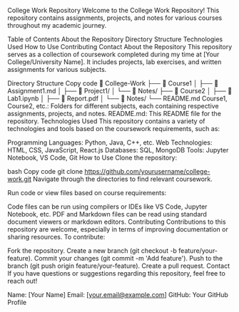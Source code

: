 College Work Repository
Welcome to the College Work Repository! This repository contains assignments, projects, and notes for various courses throughout my academic journey.

Table of Contents
About the Repository
Directory Structure
Technologies Used
How to Use
Contributing
Contact
About the Repository
This repository serves as a collection of coursework completed during my time at [Your College/University Name]. It includes projects, lab exercises, and written assignments for various subjects.

Directory Structure
Copy code
📂 College-Work
├── 📁 Course1
│   ├── 📄 Assignment1.md
│   ├── 📄 Project1/
│   └── 📄 Notes/
├── 📁 Course2
│   ├── 📄 Lab1.ipynb
│   ├── 📄 Report.pdf
│   └── 📄 Notes/
└── README.md
Course1, Course2, etc.: Folders for different subjects, each containing respective assignments, projects, and notes.
README.md: This README file for the repository.
Technologies Used
This repository contains a variety of technologies and tools based on the coursework requirements, such as:

Programming Languages: Python, Java, C++, etc.
Web Technologies: HTML, CSS, JavaScript, React.js
Databases: SQL, MongoDB
Tools: Jupyter Notebook, VS Code, Git
How to Use
Clone the repository:

bash
Copy code
git clone https://github.com/yourusername/college-work.git
Navigate through the directories to find relevant coursework.

Run code or view files based on course requirements:

Code files can be run using compilers or IDEs like VS Code, Jupyter Notebook, etc.
PDF and Markdown files can be read using standard document viewers or markdown editors.
Contributing
Contributions to this repository are welcome, especially in terms of improving documentation or sharing resources. To contribute:

Fork the repository.
Create a new branch (git checkout -b feature/your-feature).
Commit your changes (git commit -m 'Add feature').
Push to the branch (git push origin feature/your-feature).
Create a pull request.
Contact
If you have questions or suggestions regarding this repository, feel free to reach out!

Name: [Your Name]
Email: [your.email@example.com]
GitHub: Your GitHub Profile


